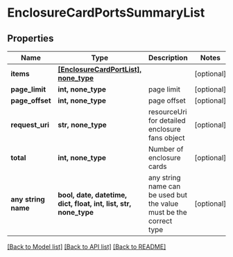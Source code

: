 # EnclosureCardPortsSummaryList


## Properties
Name | Type | Description | Notes
------------ | ------------- | ------------- | -------------
**items** | [**[EnclosureCardPortList], none_type**](EnclosureCardPortList.md) |  | [optional] 
**page_limit** | **int, none_type** | page limit | [optional] 
**page_offset** | **int, none_type** | page offset | [optional] 
**request_uri** | **str, none_type** | resourceUri for detailed enclosure fans object | [optional] 
**total** | **int, none_type** | Number of enclosure cards | [optional] 
**any string name** | **bool, date, datetime, dict, float, int, list, str, none_type** | any string name can be used but the value must be the correct type | [optional]

[[Back to Model list]](../README.md#documentation-for-models) [[Back to API list]](../README.md#documentation-for-api-endpoints) [[Back to README]](../README.md)


